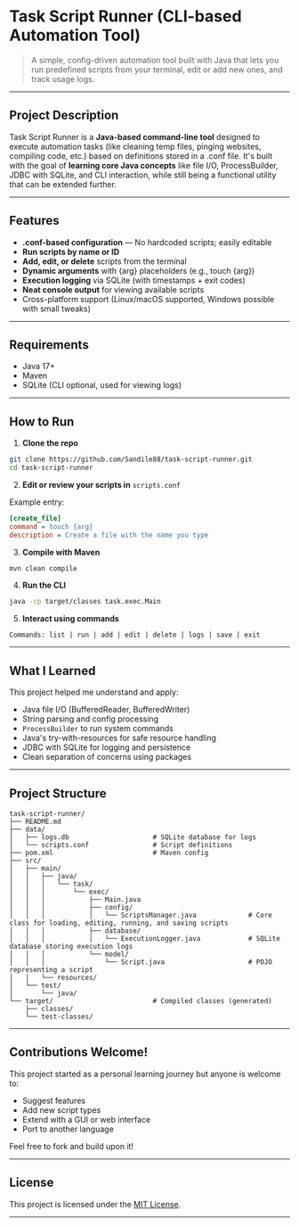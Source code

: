 # Task Script Runner (CLI-based Automation Tool)

> A simple, config-driven automation tool built with Java that lets you run predefined scripts from your terminal, edit or add new ones, and track usage logs.

---

## Project Description

Task Script Runner is a **Java-based command-line tool** designed to execute automation tasks (like cleaning temp files, pinging websites, compiling code, etc.) based on definitions stored in a .conf file. It's built with the goal of **learning core Java concepts** like file I/O, ProcessBuilder, JDBC with SQLite, and CLI interaction, while still being a functional utility that can be extended further.

---

## Features

- **.conf-based configuration** — No hardcoded scripts; easily editable
- **Run scripts by name or ID**
- **Add, edit, or delete** scripts from the terminal
- **Dynamic arguments** with {arg} placeholders (e.g., touch {arg})
- **Execution logging** via SQLite (with timestamps + exit codes)
- **Neat console output** for viewing available scripts
- Cross-platform support (Linux/macOS supported, Windows possible with small tweaks)

---

## Requirements

- Java 17+
- Maven
- SQLite (CLI optional, used for viewing logs)

---

## How to Run

1. **Clone the repo**
```bash
git clone https://github.com/Sandile88/task-script-runner.git
cd task-script-runner
```

2. **Edit or review your scripts in** `scripts.conf`

Example entry:
```ini
[create_file]
command = touch {arg}
description = Create a file with the name you type
```

3. **Compile with Maven**
```bash
mvn clean compile
```

4. **Run the CLI**
```bash
java -cp target/classes task.exec.Main
```

5. **Interact using commands**
```
Commands: list | run | add | edit | delete | logs | save | exit
```

---

## What I Learned

This project helped me understand and apply:

- Java file I/O (BufferedReader, BufferedWriter)
- String parsing and config processing
- `ProcessBuilder` to run system commands
- Java's try-with-resources for safe resource handling
- JDBC with SQLite for logging and persistence
- Clean separation of concerns using packages

---

## Project Structure

```
task-script-runner/
├── README.md
├── data/
│   ├── logs.db                     # SQLite database for logs
│   └── scripts.conf                # Script definitions
├── pom.xml                         # Maven config
├── src/
│   ├── main/
│   │   ├── java/
│   │   │   └── task/
│   │   │       └── exec/
│   │   │           ├── Main.java
│   │   │           ├── config/
│   │   │           │   └── ScriptsManager.java             # Core class for loading, editing, running, and saving scripts
│   │   │           ├── database/
│   │   │           │   └── ExecutionLogger.java            # SQLite database storing execution logs
│   │   │           └── model/
│   │   │               └── Script.java                     # POJO representing a script
│   │   └── resources/
│   └── test/
│       └── java/
└── target/                         # Compiled classes (generated)
    ├── classes/
    └── test-classes/
```

---

## Contributions Welcome!

This project started as a personal learning journey but anyone is welcome to:

- Suggest features
- Add new script types
- Extend with a GUI or web interface
- Port to another language

Feel free to fork and build upon it!

---

## License

This project is licensed under the [MIT License](https://opensource.org/license/mit).

---